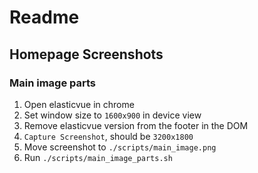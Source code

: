 # Readme

## Homepage Screenshots

### Main image parts

1. Open elasticvue in chrome
2. Set window size to `1600x900` in device view
3. Remove elasticvue version from the footer in the DOM
4. `Capture Screenshot`, should be `3200x1800`
5. Move screenshot to `./scripts/main_image.png`
6. Run `./scripts/main_image_parts.sh`

